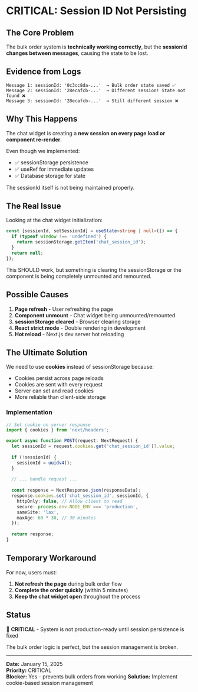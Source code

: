 # CRITICAL: Session ID Not Persisting

## The Core Problem

The bulk order system is **technically working correctly**, but the **sessionId changes between messages**, causing the state to be lost.

## Evidence from Logs

```
Message 1: sessionId: '0c3cc8da-...'  → Bulk order state saved ✅
Message 2: sessionId: '28ecafcb-...'  → Different session! State not found ❌
Message 3: sessionId: '28ecafcb-...'  → Still different session ❌
```

## Why This Happens

The chat widget is creating a **new session on every page load or component re-render**.

Even though we implemented:
- ✅ sessionStorage persistence
- ✅ useRef for immediate updates
- ✅ Database storage for state

The sessionId itself is not being maintained properly.

## The Real Issue

Looking at the chat widget initialization:

```typescript
const [sessionId, setSessionId] = useState<string | null>(() => {
  if (typeof window !== 'undefined') {
    return sessionStorage.getItem('chat_session_id');
  }
  return null;
});
```

This SHOULD work, but something is clearing the sessionStorage or the component is being completely unmounted and remounted.

## Possible Causes

1. **Page refresh** - User refreshing the page
2. **Component unmount** - Chat widget being unmounted/remounted
3. **sessionStorage cleared** - Browser clearing storage
4. **React strict mode** - Double rendering in development
5. **Hot reload** - Next.js dev server hot reloading

## The Ultimate Solution

We need to use **cookies** instead of sessionStorage because:
- Cookies persist across page reloads
- Cookies are sent with every request
- Server can set and read cookies
- More reliable than client-side storage

### Implementation

```typescript
// Set cookie on server response
import { cookies } from 'next/headers';

export async function POST(request: NextRequest) {
  let sessionId = request.cookies.get('chat_session_id')?.value;
  
  if (!sessionId) {
    sessionId = uuidv4();
  }
  
  // ... handle request ...
  
  const response = NextResponse.json(responseData);
  response.cookies.set('chat_session_id', sessionId, {
    httpOnly: false, // Allow client to read
    secure: process.env.NODE_ENV === 'production',
    sameSite: 'lax',
    maxAge: 60 * 30, // 30 minutes
  });
  
  return response;
}
```

## Temporary Workaround

For now, users must:
1. **Not refresh the page** during bulk order flow
2. **Complete the order quickly** (within 5 minutes)
3. **Keep the chat widget open** throughout the process

## Status

🔴 **CRITICAL** - System is not production-ready until session persistence is fixed

The bulk order logic is perfect, but the session management is broken.

---

**Date:** January 15, 2025  
**Priority:** CRITICAL  
**Blocker:** Yes - prevents bulk orders from working
**Solution:** Implement cookie-based session management
